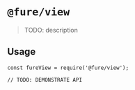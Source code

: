 # `@fure/view`

> TODO: description

## Usage

```
const fureView = require('@fure/view');

// TODO: DEMONSTRATE API
```

